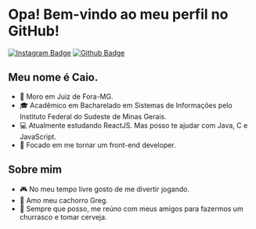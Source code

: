 # Opa! Bem-vindo ao meu perfil no GitHub!

[![Instagram Badge](https://img.shields.io/badge/-Twitter-1ca0f1?style=flat-square&labelColor=1ca0f1&logo=twitter&logoColor=white&link=https://twitter.com/caiomartinsd)](https://twitter.com/caiomartinsd)
[![Github Badge](https://img.shields.io/badge/-Github-000?style=flat-square&logo=Github&logoColor=white&link=https://github.com/caiomartins98)](https://github.com/caiomartins98)
## Meu nome é Caio.

* 📌 Moro em Juiz de Fora-MG.
* 🎓 Acadêmico em Bacharelado em Sistemas de Informações pelo Instituto Federal do Sudeste de Minas Gerais.
* 💻 Atualmente estudando ReactJS. Mas posso te ajudar com Java, C e JavaScript.
* 🎯 Focado em me tornar um front-end developer.

## Sobre mim

* 🎮 No meu tempo livre gosto de me divertir jogando.
* 🐶 Amo meu cachorro Greg.
* 🍻 Sempre que posso, me reúno com meus amigos para fazermos um churrasco e tomar cerveja.
